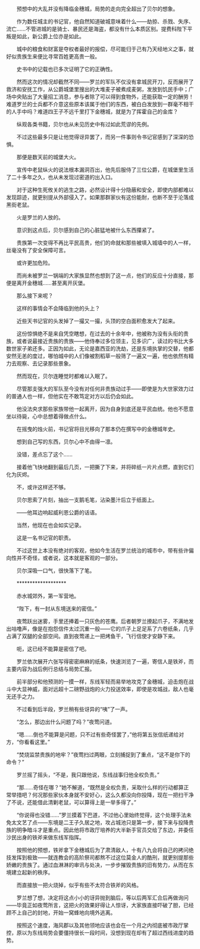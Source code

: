 　　预想中的大乱并没有降临金穗城，局势的走向完全超出了贝尔的想象。

　　作为数任城主的书记官，他自然知道破城意味着什么——劫掠、杀戮、失序、流亡……不管进城的是骑士、暴民还是海盗，都没有什么本质区别。提费科陛下平叛是如此，新公爵上位亦是如此。

　　城中的粮食和财富是夺权者最好的报偿，尽可能归于己有乃天经地义之事，就好似贵族生来便比寻常百姓更高贵一般。

　　史书中的记载也已多次证明了它的正确性。

　　然而这次的情况却截然不同——罗兰的军队不仅没有拿城民开刀，反而展开了救济和安抚工作，从公爵城堡里搜出的大堆麦子被煮成麦粥，发放到饥民手中；广场中央贴出了大量招工消息，参与者除了可以得到食物外，还能获取一定的酬劳！难道罗兰的士兵都不介意这些原本该属于他们的东西，被白白发放到一群毫不相干的人手中吗？难道四王子不远千里打下金穗城，就是为了挥霍自己的金库？

　　纵观各类书籍，贝尔也从未见历史中有过如此荒谬的先例。

　　不过这些最多只是让他觉得讶异罢了，而另一件事则令书记官感到了深深的恐惧。

　　那便是数天前的城堡大火。

　　宣传中老鼠纵火的说法根本漏洞百出，他先后服侍了三位公爵，在城堡里生活了二十多年之久，也从未发现过密道的出入口。

　　对于这种生死攸关的逃生之路，必然设计得十分隐蔽和安全，即使内部都难以发现踪迹，就更别提从外部侵入了。如果那群家伙有这份能耐，也断不至于沦落成黑街老鼠。

　　火是罗兰的人放的。

　　意识到这点后，贝尔感到自己的心脏猛地被什么东西攥紧了。

　　贵族第一次变得不再比平民高贵，他们的命就和那些被填入城墙中的人一样，丝毫没有了安全保障可言。

　　或许更加危险。

　　而尚未被罗兰一锅端的大家族显然也想到了这一点，他们的反应十分直接，那便是离开金穗城……甚至离开灰堡。

　　那么接下来呢？

　　这样的事情会不会降临到他的头上？

　　近些天书记官的头发掉了一撮又一撮，头顶的空白面积愈发大了起来。

　　这份惊惧绝不是来自凭空瞎想，在过去的十余年中，他被称为没有头衔的贵族，或者说最接近贵族的贵族——他侍奉过多位领主，见多识广，读过的书比大多数世家子弟还多。正因为如此，无论是嘉西亚的洗劫，还是东境执掌的交替，他都安然无恙的度过，哪怕城中的人们像被割稻草一般筛了一遍又一遍，他也依然有精力去观察、去记录那些景象。

　　然而现在，贝尔连睡觉时都难以入眠了。

　　尽管那支强大的军队至今没有对任何非贵族动过手——即使是为大世家效力过的普通人也一样，但他实在不敢笃定对方以后仍会如此。

　　他没法央求那些家族带他一起离开，因为自身到底还是平民血统。他也不愿意坐以待毙，心中总想着得做点什么。

　　在摇曳的烛火前，书记官将目光移向了那本仍在撰写中的金穗城年史。

　　想到自己写的东西，贝尔心中不由得一凛。

　　没错，差点忘了这个……

　　接着他飞快地翻到最后几页，一把撕了下来，并将碎纸一片片点燃，直到它们化为灰烬。

　　不，或许这样还不够。

　　贝尔思索了片刻，抽出一支鹅毛笔，沾染墨汁后立于纸面上。

　　——他耳边响起威利恩公爵的话语。

　　当然，他现在也会如实记录。

　　这是一名书记官的职责。

　　不过这世上本没有绝对的客观，他如今生活在罗兰统治的城市中，带有些许偏向性并不奇怪，或者说，这本就是客观的一部分。

　　贝尔深吸一口气，很快落下了笔。

　　*******************

　　赤水城郊外，第一军营地。

　　“陛下，有一封从东境送来的密信。”

　　夜莺跃出迷雾，手里还捧着一只灰色的苍鹰。后者朝罗兰撩起爪子，不满地发出咕噜声，像是在抱怨信件太过沉重一般——它的爪子上足足系了六卷纸条，几乎占满了双腿的全部空间。直到夜莺递上一把烤鱼干，飞行信使才安静下来。

　　呃，这已经不能算是密信了吧。

　　罗兰依次展开六张写得密密麻麻的纸条，快速浏览了一遍，寄信人是铁斧，而主要内容为战后例行总结与局势汇报。

　　前半部分和他预测的一摸一样，东线军轻而易举地攻克了金穗城，迫击炮在战斗中大显神威，面对远超十二磅野战炮的火力投送效率，即使是攻城战，敌人也毫无还手之力。

　　不过看到后半段，罗兰稍有些讶异的“咦”了一声。

　　“怎么，那边出什么问题了吗？”夜莺问道。

　　“嗯……倒也不能算是问题，只不过有些奇怪罢了，”他将第五张信纸递给对方，“你看看这里。”

　　“焚烧监禁贵族的地牢？”夜莺扫过两眼，立刻捕捉到了重点，“这不是你下的命令？”

　　罗兰摇了摇头，“不是，我只跟他说，东线战事归他全权负责。”

　　“那……奇怪在哪？”她不解道，“既然是全权负责，采取什么样的行动都算正常举措吧？何况那些家伙本身就不安好心，这么久都没向你投降，现在一把扫干净了不说，还能借此清剿老鼠，可以算得上是一举多得了。”

　　“你说得也没错……”罗兰摸着下巴道，不过他心里始终觉得，这个处理手法未免太文艺了点——东境是二王子久居之地，攻占城池只是第一步，接下来与投降贵族的明争暗斗才是重点。因此他将市政厅培养的大半新手官员交给了东边，并委任沙民出身的铁斧来做东线军指挥。

　　按照他的预想，铁斧拿下金穗城后为了肃清敌人，十有八九会将自己的拷问绝技发挥到极致——就连教会的高阶祭司都熬不过这位莫金人的酷刑，就更别提那些娇嫩的贵族了。通过血淋淋的审讯与处决，一步步摧毁贵族的旧有势力，从而在东境建立起新的秩序。

　　而直接放一把火烧掉，似乎有些不太符合铁斧的风格。

　　罗兰想了想，决定将这点小小的讶异抛到脑后，等以后两军汇合后再做询问——毕竟正如夜莺所言，这把火的效果好得让人惊讶，大家族直接吓破了胆，已经顾不上自己的封地，开始一窝蜂地向境外逃离。

　　按照这个速度，海风郡以及其他领地应该也会在一个月之内彻底被市政厅掌控，原以为东线局势会要僵持很长一段时间，没想到现在却有了超过西线进度的趋势。
